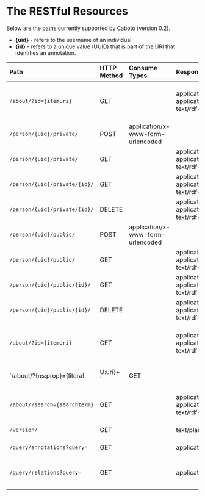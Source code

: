 # The RESTful Resources #

Below are the paths currently supported by Caboto (version 0.2).

  * **{uid}** - refers to the username of an individual
  * **{id}** - refers to a unique value (UUID) that is part of the URI that identifies an annotation.

| **Path** | **HTTP Method** | **Consume Types** | **Response Types** | **Description** |
|:---------|:----------------|:------------------|:-------------------|:----------------|
| `/about/?id={itemUri} `| GET |  | application/json, application/rdf+xml, text/rdf+n3 | Return all of the annotations that annotate the item that has {itemUri} as its identifier |
| `/person/{uid}/private/` | POST | application/x-www-form-urlencoded |  | Add a new private annotation |
| `/person/{uid}/private/` | GET |  | application/json, application/rdf+xml, text/rdf+n3 | Return all private annotations for the user **{uid}** |
| `/person/{uid}/private/{id}/` | GET |  | application/json, application/rdf+xml, text/rdf+n3 | Return an individual private annotation |
| `/person/{uid}/private/{id}/` | DELETE |  | application/json, application/rdf+xml, text/rdf+n3 | Delete an individual private annotation |
| `/person/{uid}/public/` | POST | application/x-www-form-urlencoded |  | Add a new public annotation |
| `/person/{uid}/public/` | GET |  | application/json, application/rdf+xml, text/rdf+n3 | Return all public annotations for the user **{uid}** |
| `/person/{uid}/public/{id}/` | GET |  | application/json, application/rdf+xml, text/rdf+n3 | Return an individual public annotation |
| `/person/{uid}/public/{id}/` | DELETE |  | application/json, application/rdf+xml, text/rdf+n3 | Delete an individual public annotation |
| `/about/?id={itemUri} `| GET |  | application/json, application/rdf+xml, text/rdf+n3 | Return all of the annotations that annotate the item that has {itemUri} as its identifier |
| `/about/?{ns:prop}={literal|U:uri}+ `| GET |  | application/json, application/rdf+xml, text/rdf+n3 | Return all of the annotations where the body has ns:prop with value literal or uri |
| `/about/?search={searchterm} `| GET |  | application/json, application/rdf+xml, text/rdf+n3 | Return all of the annotations matching searchterm |
| `/version/`| GET |  | text/plain | Return the caboto version number |
| `/query/annotations?query=`| GET |  | application/xml | Query annotations using sparql |
| `/query/relations?query=`| GET |  | application/xml | Query annotations as dereified relations using sparql |